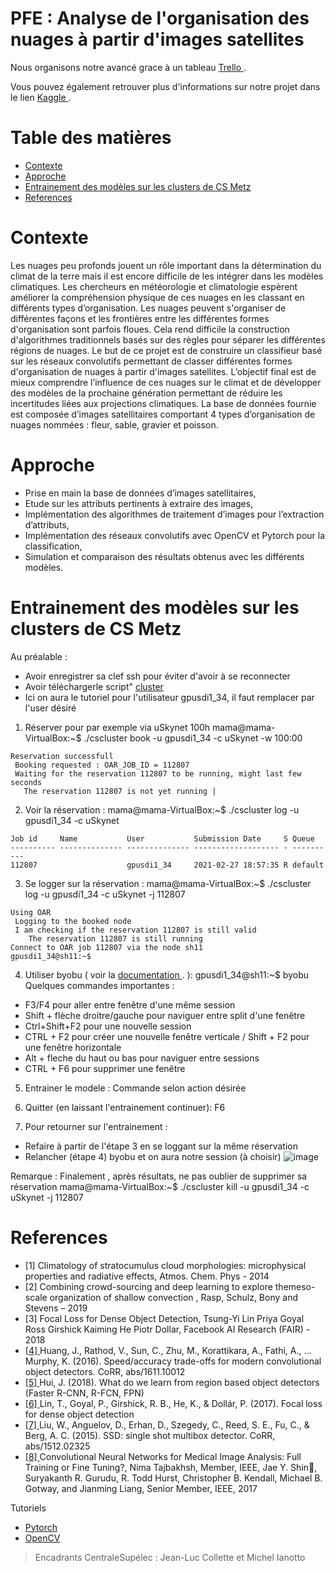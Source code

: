 PFE : Analyse de l'organisation des nuages à partir d'images satellites
=========
Nous organisons notre avancé grace à un tableau  <a href="https://trello.com/b/S9iGb9xE/nuages-express"> Trello </a>.

Vous pouvez également retrouver plus d'informations sur notre projet dans le lien  <a href="https://www.kaggle.com/c/understanding_cloud_organization/overview"> Kaggle </a>.

Table des matières
============

<!--ts-->
   * [Contexte](#contexte)
   * [Approche](#approche)
   * [Entrainement des modèles sur les clusters de CS Metz](#entrainement-des-modèles-sur-les-clusters-de-cs-metz)
   * [References](#references)
<!--te-->
Contexte
============
Les nuages peu profonds jouent un rôle important dans la détermination du climat de la terre mais il
est encore difficile de les intégrer dans les modèles climatiques. Les chercheurs en météorologie et
climatologie espèrent améliorer la compréhension physique de ces nuages en les classant en différents
types d’organisation.
Les nuages peuvent s'organiser de différentes façons et les frontières entre les différentes formes
d'organisation sont parfois floues. Cela rend difficile la construction d'algorithmes traditionnels basés
sur des règles pour séparer les différentes régions de nuages.
Le but de ce projet est de construire un classifieur basé sur les réseaux convolutifs permettant de
classer différentes formes d'organisation de nuages à partir d'images satellites. L’objectif final est de
mieux comprendre l’influence de ces nuages sur le climat et de développer des modèles de la
prochaine génération permettant de réduire les incertitudes liées aux projections climatiques.
La base de données fournie est composée d’images satellitaires comportant 4 types d’organisation de
nuages nommées : fleur, sable, gravier et poisson.

Approche
============
- Prise en main la base de données d’images satellitaires,
- Etude sur les attributs pertinents à extraire des images,
- Implémentation des algorithmes de traitement d’images pour l’extraction d’attributs,
- Implémentation des réseaux convolutifs avec OpenCV et Pytorch pour la classification,
- Simulation et comparaison des résultats obtenus avec les différents modèles.

Entrainement des modèles sur les clusters de CS Metz
============
Au préalable : 
- Avoir enregistrer sa clef ssh pour éviter d'avoir à se reconnecter
- Avoir téléchargerle script" <a href="https://raw.githubusercontent.com/jeremyfix/deeplearning-lectures/master/ClusterScripts/cscluster"> cluster </a> 
- Ici on aura le tutoriel pour l'utilisateur gpusdi1_34, il faut remplacer par l'user désiré

1) Réserver pour par exemple via uSkynet 100h
mama@mama-VirtualBox:~$ ./cscluster book -u gpusdi1_34 -c uSkynet -w 100:00
```
Reservation successfull 
 Booking requested : OAR_JOB_ID = 112807 
 Waiting for the reservation 112807 to be running, might last few seconds 
   The reservation 112807 is not yet running |  
```

2) Voir la réservation :
mama@mama-VirtualBox:~$ ./cscluster log -u gpusdi1_34 -c uSkynet
```Listing your current reservations 
Job id     Name           User           Submission Date     S Queue
---------- -------------- -------------- ------------------- - ----------
112807                    gpusdi1_34     2021-02-27 18:57:35 R default  
```

3) Se logger sur la réservation :
mama@mama-VirtualBox:~$ ./cscluster log -u gpusdi1_34 -c uSkynet -j 112807
```
Using OAR 
 Logging to the booked node 
 I am checking if the reservation 112807 is still valid 
    The reservation 112807 is still running 
Connect to OAR job 112807 via the node sh11
gpusdi1_34@sh11:~$ 
```

4) Utiliser byobu ( voir la <a href="https://doc.ubuntu-fr.org/"> documentation </a>. ): 
gpusdi1_34@sh11:~$ byobu
Quelques commandes importantes : 
- F3/F4 pour aller entre fenêtre d'une même session 
- Shift + flèche droitre/gauche pour naviguer entre split d'une fenêtre
- Ctrl+Shift+F2 pour une nouvelle session
- CTRL + F2 pour créer une nouvelle fenêtre verticale / Shift + F2 pour une fenêtre horizontale
- Alt + fleche du haut ou bas pour naviguer entre sessions
- CTRL + F6 pour supprimer une fenêtre

5) Entrainer le modele :
Commande selon action désirée

6) Quitter (en laissant l'entrainement continuer):
F6

7) Pour retourner sur l'entrainement : 
- Refaire à partir de l'étape 3 en se loggant sur la même réservation
- Relancher (étape 4) byobu et on aura notre session (à choisir)
![image](https://user-images.githubusercontent.com/55411197/109397027-db556880-7934-11eb-8457-ef46d6a03fd7.png)

Remarque : 
Finalement , après résultats, ne pas oublier de supprimer sa réservation
mama@mama-VirtualBox:~$ ./cscluster kill -u gpusdi1_34 -c uSkynet -j 112807


References
============
- [1] Climatology of stratocumulus cloud morphologies: microphysical properties and radiative effects, Atmos. Chem. Phys - 2014
- [2] Combining crowd-sourcing and deep learning to explore themeso-scale organization of shallow convection , Rasp, Schulz, Bony and Stevens – 2019
- [3] Focal Loss for Dense Object Detection, Tsung-Yi Lin Priya Goyal Ross Girshick Kaiming He Piotr Dollar, Facebook AI Research (FAIR) - 2018
- <a href="http://arxiv.org/abs/1611.10012"> [4] </a>  Huang, J., Rathod, V., Sun, C., Zhu, M., Korattikara, A., Fathi, A., … Murphy, K. (2016). Speed/accuracy trade-offs for modern convolutional object detectors. CoRR, abs/1611.10012
- <a href="https://medium.com/@jonathan_hui/what-do-we-learn-from-single-shot-object-detectors-ssd-yolo-fpn-focal-loss-3888677c5f4d"> [5] </a> Hui, J. (2018). What do we learn from region based object detectors (Faster R-CNN, R-FCN, FPN)
- <a href="http://arxiv.org/abs/1708.02002"> [6] </a> Lin, T., Goyal, P., Girshick, R. B., He, K., & Dollár, P. (2017). Focal loss for dense object detection
- <a href="http://arxiv.org/abs/1512.02325"> [7] </a> Liu, W., Anguelov, D., Erhan, D., Szegedy, C., Reed, S. E., Fu, C., & Berg, A. C. (2015). SSD: single shot multibox detector. CoRR, abs/1512.02325
- <a href="https://github.com/DeftEye/TraitementDeNuages/blob/main/References/Fine_tuning.pdf"> [8] </a> Convolutional Neural Networks for Medical Image
Analysis: Full Training or Fine Tuning?, Nima Tajbakhsh, Member, IEEE, Jae Y. Shin, Suryakanth R. Gurudu, R. Todd Hurst, Christopher B. Kendall,
Michael B. Gotway, and Jianming Liang, Senior Member, IEEE, 2017

Tutoriels
- [Pytorch ](https://pytorch.org/tutorials/)
- [OpenCV](https://missinglink.ai/guides/computer-vision/opencv-deep-learning/)



> Encadrants CentraleSupélec : Jean-Luc Collette et Michel Ianotto
